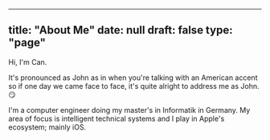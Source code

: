 
---
title: "About Me"
date: null
draft: false
type: "page"
---

Hi, I'm Can.

It's pronounced as John as in when you're talking with an American accent so if one day we came face to face, it's quite alright to address me as John. 😏

I'm a computer engineer doing my master's in Informatik in Germany. My area of focus is intelligent technical systems and I play in Apple's ecosystem; mainly iOS.
